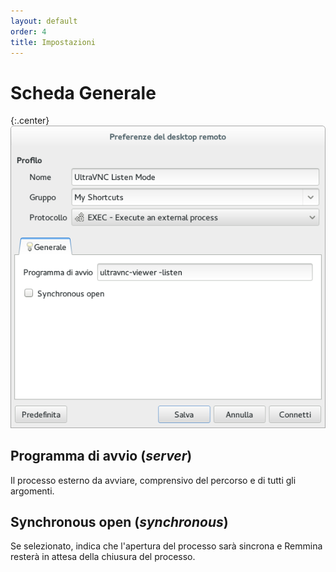 ```yaml
---
layout: default
order: 4
title: Impostazioni
---
```

# Scheda Generale

{:.center}
![Impostazioni generali](/resources/remmina-plugin-exec/archive/latest/italian/general.png)

## **Programma di avvio** (*server*)

Il processo esterno da avviare, comprensivo del percorso e di tutti gli argomenti.

## **Synchronous open** (*synchronous*)

Se selezionato, indica che l'apertura del processo sarà sincrona e Remmina resterà in attesa della chiusura del processo.